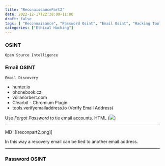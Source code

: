 ```yaml
---
title: "ReconaissancePart2"
date: 2022-12-17T22:38:00+11:00
draft: false
tags: [ "Reconnaisance", "Password Osint", "Email Osint", "Hacking Tools"]
categories: ["Ethical Hacking"]
---
```


### OSINT
	Open Source Intelligence

### Email OSINT
	Email Discovery
- hunter.io
- phonebook.cz
- voilanorbert.com
- Clearbit - Chromium Plugin
- tools.verifyemailaddress.io (Verify Email Address)

Use _Forgot Password_ to tie email accounts.
HTML
(<img src="./img/contents/reconpart2.png">)

---
MD
![[reconpart2.png]]

In this way a recovery email can be tied to another email address.

---

### Password OSINT